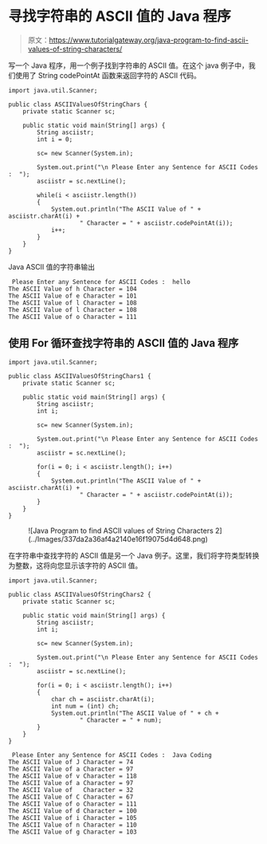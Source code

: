 # 寻找字符串的 ASCII 值的 Java 程序

> 原文：<https://www.tutorialgateway.org/java-program-to-find-ascii-values-of-string-characters/>

写一个 Java 程序，用一个例子找到字符串的 ASCII 值。在这个 java 例子中，我们使用了 String codePointAt 函数来返回字符的 ASCII 代码。

```
import java.util.Scanner;

public class ASCIIValuesOfStringChars {
	private static Scanner sc;

	public static void main(String[] args) {
		String asciistr;
		int i = 0;

		sc= new Scanner(System.in);

		System.out.print("\n Please Enter any Sentence for ASCII Codes :  ");
		asciistr = sc.nextLine();

		while(i < asciistr.length())
		{
			System.out.println("The ASCII Value of " + asciistr.charAt(i) +
					" Character = " + asciistr.codePointAt(i));
			i++;
		}
	}
}
```

Java ASCII 值的字符串输出

```
 Please Enter any Sentence for ASCII Codes :  hello
The ASCII Value of h Character = 104
The ASCII Value of e Character = 101
The ASCII Value of l Character = 108
The ASCII Value of l Character = 108
The ASCII Value of o Character = 111
```

## 使用 For 循环查找字符串的 ASCII 值的 Java 程序

```
import java.util.Scanner;

public class ASCIIValuesOfStringChars1 {
	private static Scanner sc;

	public static void main(String[] args) {
		String asciistr;
		int i;

		sc= new Scanner(System.in);

		System.out.print("\n Please Enter any Sentence for ASCII Codes :  ");
		asciistr = sc.nextLine();

		for(i = 0; i < asciistr.length(); i++)
		{
			System.out.println("The ASCII Value of " + asciistr.charAt(i) +
					" Character = " + asciistr.codePointAt(i));
		}
	}
}
```

<figure class="wp-block-image size-large">![Java Program to find ASCII values of String Characters 2](../Images/337da2a36af4a2140e16f19075d4d648.png)</figure>

在字符串中查找字符的 ASCII 值是另一个 Java 例子。这里，我们将字符类型转换为整数，这将向您显示该字符的 ASCII 值。

```
import java.util.Scanner;

public class ASCIIValuesOfStringChars2 {
	private static Scanner sc;

	public static void main(String[] args) {
		String asciistr;
		int i;

		sc= new Scanner(System.in);

		System.out.print("\n Please Enter any Sentence for ASCII Codes :  ");
		asciistr = sc.nextLine();

		for(i = 0; i < asciistr.length(); i++)
		{
			char ch = asciistr.charAt(i);
			int num = (int) ch;
			System.out.println("The ASCII Value of " + ch +
					" Character = " + num);
		}
	}
}
```

```
 Please Enter any Sentence for ASCII Codes :  Java Coding
The ASCII Value of J Character = 74
The ASCII Value of a Character = 97
The ASCII Value of v Character = 118
The ASCII Value of a Character = 97
The ASCII Value of   Character = 32
The ASCII Value of C Character = 67
The ASCII Value of o Character = 111
The ASCII Value of d Character = 100
The ASCII Value of i Character = 105
The ASCII Value of n Character = 110
The ASCII Value of g Character = 103
```